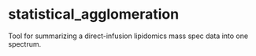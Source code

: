 statistical_agglomeration
=========================

Tool for summarizing a direct-infusion lipidomics mass spec data into one spectrum.
